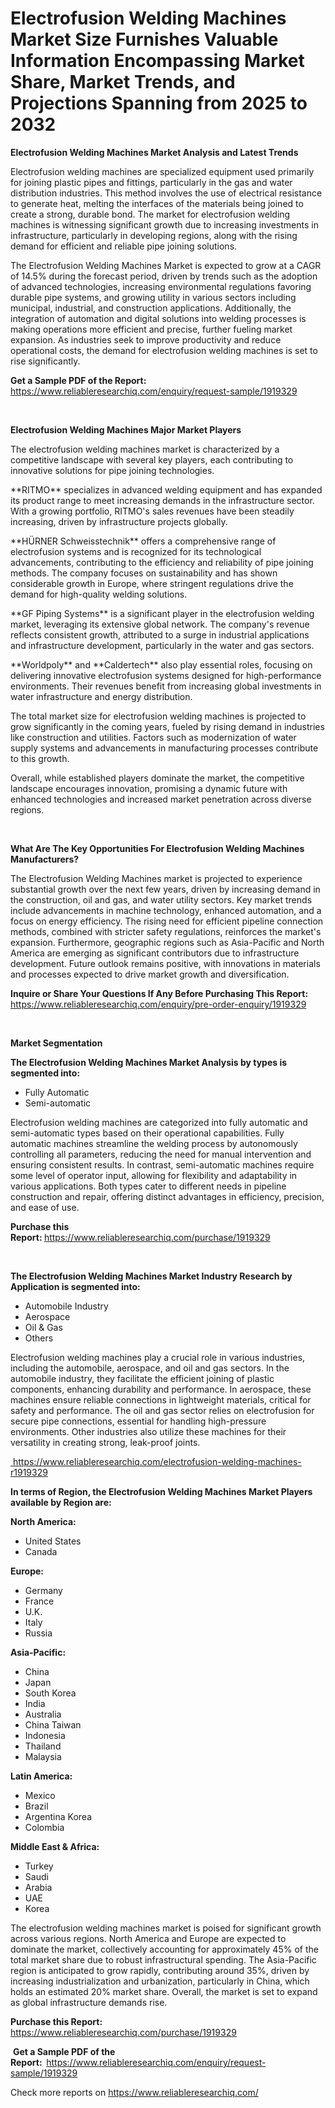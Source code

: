 <p><h1>Electrofusion Welding Machines Market Size Furnishes Valuable Information Encompassing Market Share, Market Trends, and Projections Spanning from 2025 to 2032</h1></p><p><strong>Electrofusion Welding Machines Market Analysis and Latest Trends</strong></p>
<p><p>Electrofusion welding machines are specialized equipment used primarily for joining plastic pipes and fittings, particularly in the gas and water distribution industries. This method involves the use of electrical resistance to generate heat, melting the interfaces of the materials being joined to create a strong, durable bond. The market for electrofusion welding machines is witnessing significant growth due to increasing investments in infrastructure, particularly in developing regions, along with the rising demand for efficient and reliable pipe joining solutions.</p><p>The Electrofusion Welding Machines Market is expected to grow at a CAGR of 14.5% during the forecast period, driven by trends such as the adoption of advanced technologies, increasing environmental regulations favoring durable pipe systems, and growing utility in various sectors including municipal, industrial, and construction applications. Additionally, the integration of automation and digital solutions into welding processes is making operations more efficient and precise, further fueling market expansion. As industries seek to improve productivity and reduce operational costs, the demand for electrofusion welding machines is set to rise significantly.</p></p>
<p><strong>Get a Sample PDF of the Report:&nbsp;</strong> <a href="https://www.reliableresearchiq.com/enquiry/request-sample/1919329?utm_campaign=3202&utm_medium=2&utm_source=Github&utm_content=ia&utm_term=10042025&utm_id=electrofusion-welding-machines">https://www.reliableresearchiq.com/enquiry/request-sample/1919329</a></p>
<p>&nbsp;</p>
<p><strong>Electrofusion Welding Machines Major Market Players</strong></p>
<p><p>The electrofusion welding machines market is characterized by a competitive landscape with several key players, each contributing to innovative solutions for pipe joining technologies. </p><p>**RITMO** specializes in advanced welding equipment and has expanded its product range to meet increasing demands in the infrastructure sector. With a growing portfolio, RITMO's sales revenues have been steadily increasing, driven by infrastructure projects globally.</p><p>**HÜRNER Schweisstechnik** offers a comprehensive range of electrofusion systems and is recognized for its technological advancements, contributing to the efficiency and reliability of pipe joining methods. The company focuses on sustainability and has shown considerable growth in Europe, where stringent regulations drive the demand for high-quality welding solutions.</p><p>**GF Piping Systems** is a significant player in the electrofusion welding market, leveraging its extensive global network. The company's revenue reflects consistent growth, attributed to a surge in industrial applications and infrastructure development, particularly in the water and gas sectors.</p><p>**Worldpoly** and **Caldertech** also play essential roles, focusing on delivering innovative electrofusion systems designed for high-performance environments. Their revenues benefit from increasing global investments in water infrastructure and energy distribution.</p><p>The total market size for electrofusion welding machines is projected to grow significantly in the coming years, fueled by rising demand in industries like construction and utilities. Factors such as modernization of water supply systems and advancements in manufacturing processes contribute to this growth.</p><p>Overall, while established players dominate the market, the competitive landscape encourages innovation, promising a dynamic future with enhanced technologies and increased market penetration across diverse regions.</p></p>
<p>&nbsp;</p>
<p><strong>What Are The Key Opportunities For Electrofusion Welding Machines Manufacturers?</strong></p>
<p><p>The Electrofusion Welding Machines market is projected to experience substantial growth over the next few years, driven by increasing demand in the construction, oil and gas, and water utility sectors. Key market trends include advancements in machine technology, enhanced automation, and a focus on energy efficiency. The rising need for efficient pipeline connection methods, combined with stricter safety regulations, reinforces the market's expansion. Furthermore, geographic regions such as Asia-Pacific and North America are emerging as significant contributors due to infrastructure development. Future outlook remains positive, with innovations in materials and processes expected to drive market growth and diversification.</p></p>
<p><strong>Inquire or Share Your Questions If Any Before Purchasing This Report:</strong> <a href="https://www.reliableresearchiq.com/enquiry/pre-order-enquiry/1919329?utm_campaign=3202&utm_medium=2&utm_source=Github&utm_content=ia&utm_term=10042025&utm_id=electrofusion-welding-machines">https://www.reliableresearchiq.com/enquiry/pre-order-enquiry/1919329</a></p>
<p>&nbsp;</p>
<p><strong>Market Segmentation</strong></p>
<p><strong>The Electrofusion Welding Machines Market Analysis by types is segmented into:</strong></p>
<p><ul><li>Fully Automatic</li><li>Semi-automatic</li></ul></p>
<p><p>Electrofusion welding machines are categorized into fully automatic and semi-automatic types based on their operational capabilities. Fully automatic machines streamline the welding process by autonomously controlling all parameters, reducing the need for manual intervention and ensuring consistent results. In contrast, semi-automatic machines require some level of operator input, allowing for flexibility and adaptability in various applications. Both types cater to different needs in pipeline construction and repair, offering distinct advantages in efficiency, precision, and ease of use.</p></p>
<p><strong>Purchase this Report:&nbsp;</strong><a href="https://www.reliableresearchiq.com/purchase/1919329?utm_campaign=3202&utm_medium=2&utm_source=Github&utm_content=ia&utm_term=10042025&utm_id=electrofusion-welding-machines">https://www.reliableresearchiq.com/purchase/1919329</a></p>
<p>&nbsp;</p>
<p><strong>The Electrofusion Welding Machines Market Industry Research by Application is segmented into:</strong></p>
<p><ul><li>Automobile Industry</li><li>Aerospace</li><li>Oil & Gas</li><li>Others</li></ul></p>
<p><p>Electrofusion welding machines play a crucial role in various industries, including the automobile, aerospace, and oil and gas sectors. In the automobile industry, they facilitate the efficient joining of plastic components, enhancing durability and performance. In aerospace, these machines ensure reliable connections in lightweight materials, critical for safety and performance. The oil and gas sector relies on electrofusion for secure pipe connections, essential for handling high-pressure environments. Other industries also utilize these machines for their versatility in creating strong, leak-proof joints.</p></p>
<p><a href="https://www.reliableresearchiq.com/electrofusion-welding-machines-r1919329?utm_campaign=3202&utm_medium=2&utm_source=Github&utm_content=ia&utm_term=10042025&utm_id=electrofusion-welding-machines">&nbsp;https://www.reliableresearchiq.com/electrofusion-welding-machines-r1919329</a></p>
<p><strong>In terms of Region, the Electrofusion Welding Machines Market Players available by Region are:</strong></p>
<p>
    <p> <strong> North America: </strong>
        <ul>
            <li>United States</li>
            <li>Canada</li>
        </ul>
        </p> 
    <p> <strong> Europe: </strong>
        <ul>
            <li>Germany</li>
            <li>France</li>
            <li>U.K.</li>
            <li>Italy</li>
            <li>Russia</li>
        </ul>
        </p> 
    <p> <strong> Asia-Pacific: </strong>
        <ul>
            <li>China</li>
            <li>Japan</li>
            <li>South Korea</li>
            <li>India</li>
            <li>Australia</li>
            <li>China Taiwan</li>
            <li>Indonesia</li>
            <li>Thailand</li>
            <li>Malaysia</li>
        </ul>
        </p> 
    <p> <strong> Latin America: </strong>
        <ul>
            <li>Mexico</li>
            <li>Brazil</li>
            <li>Argentina Korea</li>
            <li>Colombia</li>
        </ul>
        </p> 
    <p> <strong> Middle East & Africa: </strong>
        <ul>
            <li>Turkey</li>
            <li>Saudi</li>
            <li>Arabia</li>
            <li>UAE</li>
            <li>Korea</li>
        </ul>
    </p>
    </p>
<p><p>The electrofusion welding machines market is poised for significant growth across various regions. North America and Europe are expected to dominate the market, collectively accounting for approximately 45% of the total market share due to robust infrastructural spending. The Asia-Pacific region is anticipated to grow rapidly, contributing around 35%, driven by increasing industrialization and urbanization, particularly in China, which holds an estimated 20% market share. Overall, the market is set to expand as global infrastructure demands rise.</p></p>
<p><strong>Purchase this Report: </strong><a href="https://www.reliableresearchiq.com/purchase/1919329?utm_campaign=3202&utm_medium=2&utm_source=Github&utm_content=ia&utm_term=10042025&utm_id=electrofusion-welding-machines">https://www.reliableresearchiq.com/purchase/1919329</a></p>
<p>&nbsp;<strong>Get a Sample PDF of the Report:&nbsp;&nbsp;</strong><a href="https://www.reliableresearchiq.com/enquiry/request-sample/1919329?utm_campaign=3202&utm_medium=2&utm_source=Github&utm_content=ia&utm_term=10042025&utm_id=electrofusion-welding-machines">https://www.reliableresearchiq.com/enquiry/request-sample/1919329</a></p>
<p><strong></strong></p>
<p>Check more reports on <a href="https://www.reliableresearchiq.com/?utm_campaign=3202&utm_medium=2&utm_source=Github&utm_content=ia&utm_term=10042025&utm_id=electrofusion-welding-machines">https://www.reliableresearchiq.com/</a></p>
